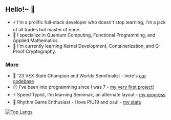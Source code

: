 ## Hello!~ 👋
- ⚡ I'm a prolific full-stack developer who doesn't stop learning, I'm a jack of all trades but master of none.
- 🔭 I specialize in Quantum Computing, Functional Programming, and Applied Mathematics.
- 🌱 I'm currently learning Kernel Development, Containerization, and Q-Proof Cryptography.
### More
- 🌟 '23 VEX State Champion and Worlds Semifinalist - here's [our codebase](https://github.com/hiibolt/355V-Development)
- 🕖 I've been into programming since I was 7 - [my very first project!](https://www.khanacademy.org/computer-programming/button-function/6752085105180672)
- ⚡ Speed Typist, I'm learning Semimak, an alternate layout - [my progress](https://monkeytype.com/profile/BoltR6)
- 🎹 Rhythm Game Enthusiast - I love PIU19 and osu! - [my stats](https://osu.ppy.sh/users/18734275)

[![Top Langs](https://github-readme-stats.vercel.app/api/top-langs/?username=hiibolt&langs_count=6&theme=transparent&hide_progress=true)](https://github.com/anuraghazra/github-readme-stats)
<!--
**hiibolt/hiibolt** is a ✨ _special_ ✨ repository because its `README.md` (this file) appears on your GitHub profile.

Here are some ideas to get you started:

- 🔭 I’m currently working on ...
- 🌱 I’m currently learning ...
- 👯 I’m looking to collaborate on ...
- 🤔 I’m looking for help with ...
- 💬 Ask me about ...
- 📫 How to reach me: ...
- 😄 Pronouns: ...
- ⚡ Fun fact: ...
-->
